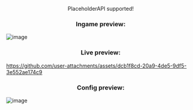 <p align="center">PlaceholderAPI supported!</p>
<h3 align="center">Ingame preview:</h3>

![image](https://github.com/user-attachments/assets/c03ed0b3-46d0-4a5f-a811-37a62c52dc4b)

<h3 align="center">Live preview:</h3>


https://github.com/user-attachments/assets/dcb1f8cd-20a9-4de5-9df5-3e552ae174c9


<h3 align="center">Config preview:</h3>

![image](https://github.com/user-attachments/assets/38a0f32c-a704-471d-8efa-5f3d4dfb76cb)
